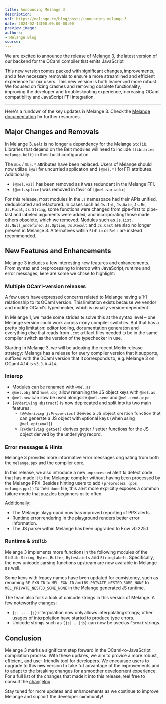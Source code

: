 ```yaml
---
title: Announcing Melange 3
description:
url: https://melange.re/blog/posts/announcing-melange-3
date: 2024-02-13T00:00:00-00:00
preview_image:
authors:
- Melange Blog
source:
---
```


<p>We are excited to announce the release of <a href="https://github.com/melange-re/melange/releases/tag/3.0.0-51" target="_blank" rel="noreferrer">Melange
3</a>, the latest
version of our backend for the OCaml compiler that emits JavaScript.</p>
<p>This new version comes packed with significant changes, improvements, and a few
necessary removals to ensure a more streamlined and efficient experience for our
users. This new version is both leaner and more robust. We focused on fixing
crashes and removing obsolete functionality, improving the developer and
troubleshooting experience, increasing OCaml compatibility and JavaScript FFI
integration.</p>
<hr/>
<p>Here's a rundown of the key updates in Melange 3. Check the <a href="https://melange.re/v3.0.0/" target="_blank" rel="noreferrer">Melange
documentation</a> for further resources.</p>
<h2 tabindex="-1">Major Changes and Removals <a href="https://melange.re/blog/feed.rss#major-changes-and-removals" class="header-anchor" aria-label="Permalink to &quot;Major Changes and Removals&quot;"></a></h2>
<p>In Melange 3, <code>Belt</code> is no longer a dependency for the Melange <code>Stdlib</code>.
Libraries that depend on the Belt modules will need to include <code>(libraries melange.belt)</code> in their build configuration.</p>
<p>The <code>@bs</code> / <code>@bs.*</code> attributes have been replaced. Users of Melange should now
utilize <code>[@u]</code> for uncurried application and <code>[@mel.*]</code> for FFI attributes.
Additionally:</p>
<ul>
<li><code>[@mel.val]</code> has been removed as it was redundant in the Melange FFI&#8203;&#8203;.</li>
<li><code>[@mel.splice]</code> was removed in favor of <code>[@mel.variadic]</code></li>
</ul>
<p>For this release, most modules in the <code>Js</code> namespace had their APIs unified,
deduplicated and refactored. In cases such as <code>Js.Int</code>, <code>Js.Date</code>, <code>Js.Re</code>,
<code>Js.Float</code>, <code>Js.String</code>, some functions were changed from pipe-first to
pipe-last and labeled arguments were added; and incorporating those made others
obsolete, which we removed. Modules such as <code>Js.List</code>, <code>Js.Null_undefined</code>,
<code>Js.Option</code>, <code>Js.Result</code> and <code>Js.Cast</code> are also no longer present in Melange 3.
Alternatives within <code>Stdlib</code> or <code>Belt</code> are instead&#8203;&#8203; recommended.</p>
<h2 tabindex="-1">New Features and Enhancements <a href="https://melange.re/blog/feed.rss#new-features-and-enhancements" class="header-anchor" aria-label="Permalink to &quot;New Features and Enhancements&quot;"></a></h2>
<p>Melange 3 includes a few interesting new features and enhancements. From syntax
and preprocessing to interop with JavaScript, runtime and error messages, here are some
we chose to highlight:</p>
<h3 tabindex="-1">Multiple OCaml-version releases <a href="https://melange.re/blog/feed.rss#multiple-ocaml-version-releases" class="header-anchor" aria-label="Permalink to &quot;Multiple OCaml-version releases&quot;"></a></h3>
<p>A few users have expressed concerns related to Melange having a 1:1 relationship to its
OCaml version. This limitation exists because we vendor and modify OCaml's typechecker,
which is usually version-dependent.</p>
<p>In Melange 1, we made some strides to solve this at the syntax level &ndash; one Melange version
could work across many compiler switches. But that has a pretty big limitation: editor tooling,
documentation generation and everything else that reads from <code>.cmt</code> artifact files needed to be
in the same compiler switch as the version of the typechecker in use.</p>
<p>Starting in Melange 3, we will be adopting the recent Merlin release strategy: Melange has a
release for every compiler version that it supports, suffixed with the OCaml version that it
corresponds to, e.g. Melange 3 on OCaml 4.14 is <code>v3.0.0-414</code>.</p>
<h3 tabindex="-1">Interop <a href="https://melange.re/blog/feed.rss#interop" class="header-anchor" aria-label="Permalink to &quot;Interop&quot;"></a></h3>
<ul>
<li>Modules can be renamed with <code>@mel.as</code></li>
<li><code>@mel.obj</code> and <code>%mel.obj</code> allow renaming the JS object keys with <code>@mel.as</code></li>
<li><code>@mel.new</code> can now be used alongside <code>@mel.send</code> and <code>@mel.send.pipe</code></li>
<li><code>[@@deriving abstract]</code> is now deprecated and split into its two main
features:
<ul>
<li><code>[@@deriving jsProperties]</code> derives a JS object creation function that can
generate a JS object with optional keys (when using <code>@mel.optional]</code>)</li>
<li><code>[@@deriving getSet]</code> derives getter / setter functions for the JS object
derived by the underlying record.</li>
</ul>
</li>
</ul>
<h3 tabindex="-1">Error messages &amp; Hints <a href="https://melange.re/blog/feed.rss#error-messages-hints" class="header-anchor" aria-label="Permalink to &quot;Error messages &amp; Hints&quot;"></a></h3>
<p>Melange 3 provides more informative error messages originating from both the
<code>melange.ppx</code> and the compiler core&#8203;&#8203;&#8203;&#8203;.</p>
<p>In this release, we also introduce a new <code>unprocessed</code> alert to detect code that
has made it to the Melange compiler without having been processed by the Melange
PPX. Besides hinting users to add <code>(preprocess (pps melange.ppx))</code> to their <code>dune</code>
file, this alert more explicitly exposes a common failure mode that puzzles
beginners quite often.</p>
<p>Additionally:</p>
<ul>
<li>The Melange playground now has improved reporting of PPX alerts.</li>
<li>Runtime error rendering in the playground renders better error information.</li>
<li>The JS parser within Melange has been upgraded to Flow v0.225.1.</li>
</ul>
<h3 tabindex="-1">Runtime &amp; <code>Stdlib</code> <a href="https://melange.re/blog/feed.rss#runtime-stdlib" class="header-anchor" aria-label="Permalink to &quot;Runtime &amp; `Stdlib`&quot;"></a></h3>
<p>Melange 3 implements more functions in the following modules of the <code>Stdlib</code>:
<code>String</code>, <code>Bytes</code>, <code>Buffer</code>, <code>BytesLabels</code> and <code>StringLabels</code>. Specifically, the
new unicode parsing functions upstream are now available in Melange as well.</p>
<p>Some keys with legacy names have been updated for consistency, such as renaming
<code>RE_EXN_ID</code> to <code>MEL_EXN_ID</code> and <code>BS_PRIVATE_NESTED_SOME_NONE</code> to
<code>MEL_PRIVATE_NESTED_SOME_NONE</code>&#8203;&#8203; in the Melange generated JS runtime.</p>
<p>The team also took a look at unicode strings in this version of Melange. A few
noteworthy changes:</p>
<ul>
<li><code>{j| ... |j}</code> interpolation&#8203;&#8203;&#8203;&#8203; now only allows interpolating strings; other
usages of interpolation have started to produce type errors.</li>
<li>Unicode strings such as <code>{js| &hellip; |js}</code> can now be used as <code>Format</code> strings.</li>
</ul>
<h2 tabindex="-1">Conclusion <a href="https://melange.re/blog/feed.rss#conclusion" class="header-anchor" aria-label="Permalink to &quot;Conclusion&quot;"></a></h2>
<p>Melange 3 marks a significant step forward in the OCaml-to-JavaScript
compilation process. With these updates, we aim to provide a more robust,
efficient, and user-friendly tool for developers. We encourage users to upgrade
to this new version to take full advantage of the improvements and to adapt to
the breaking changes for a smoother development experience. For a full list of
the changes that made it into this release, feel free to consult the
<a href="https://github.com/melange-re/melange/blob/main/Changes.md#300-2024-01-28" target="_blank" rel="noreferrer">changelog</a>.</p>
<p>Stay tuned for more updates and enhancements as we continue to improve Melange
and support the developer community!</p>

